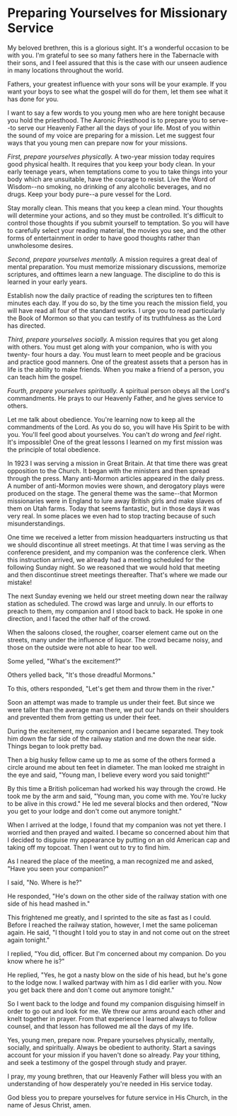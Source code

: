 # Preparing Yourselves for Missionary Service

My beloved brethren, this is a glorious sight. It's a wonderful occasion to be
with you. I'm grateful to see so many fathers here in the Tabernacle with
their sons, and I feel assured that this is the case with our unseen audience
in many locations throughout the world.

Fathers, your greatest influence with your sons will be your example. If you
want your boys to see what the gospel will do for them, let them see what it
has done for you.

I want to say a few words to you young men who are here tonight because you
hold the priesthood. The Aaronic Priesthood is to prepare you to serve--to
serve our Heavenly Father all the days of your life. Most of you within the
sound of my voice are preparing for a mission. Let me suggest four ways that
you young men can prepare now for your missions.

_First, prepare yourselves physically._ A two-year mission today requires good
physical health. It requires that you keep your body clean. In your early
teenage years, when temptations come to you to take things into your body
which are unsuitable, have the courage to resist. Live the Word of Wisdom--no
smoking, no drinking of any alcoholic beverages, and no drugs. Keep your body
pure--a pure vessel for the Lord.

Stay morally clean. This means that you keep a clean mind. Your thoughts will
determine your actions, and so they must be controlled. It's difficult to
control those thoughts if you submit yourself to temptation. So you will have
to carefully select your reading material, the movies you see, and the other
forms of entertainment in order to have good thoughts rather than unwholesome
desires.

_Second, prepare yourselves mentally._ A mission requires a great deal of
mental preparation. You must memorize missionary discussions, memorize
scriptures, and ofttimes learn a new language. The discipline to do this is
learned in your early years.

Establish now the daily practice of reading the scriptures ten to fifteen
minutes each day. If you do so, by the time you reach the mission field, you
will have read all four of the standard works. I urge you to read particularly
the Book of Mormon so that you can testify of its truthfulness as the Lord has
directed.

_Third, prepare yourselves socially._ A mission requires that you get along
with others. You must get along with your companion, who is with you twenty-
four hours a day. You must learn to meet people and be gracious and practice
good manners. One of the greatest assets that a person has in life is the
ability to make friends. When you make a friend of a person, you can teach him
the gospel.

_Fourth, prepare yourselves spiritually._ A spiritual person obeys all the
Lord's commandments. He prays to our Heavenly Father, and he gives service to
others.

Let me talk about obedience. You're learning now to keep all the commandments
of the Lord. As you do so, you will have His Spirit to be with you. You'll
feel good about yourselves. You can't _do_ wrong and _feel_ right. It's
impossible! One of the great lessons I learned on my first mission was the
principle of total obedience.

In 1923 I was serving a mission in Great Britain. At that time there was great
opposition to the Church. It began with the ministers and then spread through
the press. Many anti-Mormon articles appeared in the daily press. A number of
anti-Mormon movies were shown, and derogatory plays were produced on the
stage. The general theme was the same--that Mormon missionaries were in
England to lure away British girls and make slaves of them on Utah farms.
Today that seems fantastic, but in those days it was very real. In some places
we even had to stop tracting because of such misunderstandings.

One time we received a letter from mission headquarters instructing us that we
should discontinue all street meetings. At that time I was serving as the
conference president, and my companion was the conference clerk. When this
instruction arrived, we already had a meeting scheduled for the following
Sunday night. So we reasoned that we would hold that meeting and then
discontinue street meetings thereafter. That's where we made our mistake!

The next Sunday evening we held our street meeting down near the railway
station as scheduled. The crowd was large and unruly. In our efforts to preach
to them, my companion and I stood back to back. He spoke in one direction, and
I faced the other half of the crowd.

When the saloons closed, the rougher, coarser element came out on the streets,
many under the influence of liquor. The crowd became noisy, and those on the
outside were not able to hear too well.

Some yelled, "What's the excitement?"

Others yelled back, "It's those dreadful Mormons."

To this, others responded, "Let's get them and throw them in the river."

Soon an attempt was made to trample us under their feet. But since we were
taller than the average man there, we put our hands on their shoulders and
prevented them from getting us under their feet.

During the excitement, my companion and I became separated. They took him down
the far side of the railway station and me down the near side. Things began to
look pretty bad.

Then a big husky fellow came up to me as some of the others formed a circle
around me about ten feet in diameter. The man looked me straight in the eye
and said, "Young man, I believe every word you said tonight!"

By this time a British policeman had worked his way through the crowd. He took
me by the arm and said, "Young man, you come with me. You're lucky to be alive
in this crowd." He led me several blocks and then ordered, "Now you get to
your lodge and don't come out anymore tonight."

When I arrived at the lodge, I found that my companion was not yet there. I
worried and then prayed and waited. I became so concerned about him that I
decided to disguise my appearance by putting on an old American cap and taking
off my topcoat. Then I went out to try to find him.

As I neared the place of the meeting, a man recognized me and asked, "Have you
seen your companion?"

I said, "No. Where is he?"

He responded, "He's down on the other side of the railway station with one
side of his head mashed in."

This frightened me greatly, and I sprinted to the site as fast as I could.
Before I reached the railway station, however, I met the same policeman again.
He said, "I thought I told you to stay in and not come out on the street again
tonight."

I replied, "You did, officer. But I'm concerned about my companion. Do you
know where he is?"

He replied, "Yes, he got a nasty blow on the side of his head, but he's gone
to the lodge now. I walked partway with him as I did earlier with you. Now you
get back there and don't come out anymore tonight."

So I went back to the lodge and found my companion disguising himself in order
to go out and look for me. We threw our arms around each other and knelt
together in prayer. From that experience I learned always to follow counsel,
and that lesson has followed me all the days of my life.

Yes, young men, prepare now. Prepare yourselves physically, mentally,
socially, and spiritually. Always be obedient to authority. Start a savings
account for your mission if you haven't done so already. Pay your tithing, and
seek a testimony of the gospel through study and prayer.

I pray, my young brethren, that our Heavenly Father will bless you with an
understanding of how desperately you're needed in His service today.

God bless you to prepare yourselves for future service in His Church, in the
name of Jesus Christ, amen.

